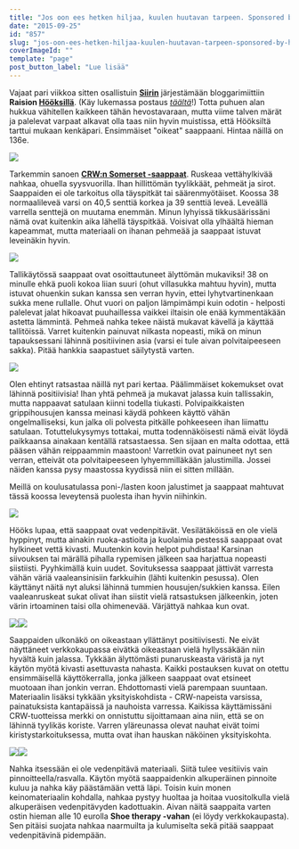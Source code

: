 ```yaml
---
title: "Jos oon ees hetken hiljaa, kuulen huutavan tarpeen. Sponsored by Hööks."
date: "2015-09-25"
id: "857"
slug: "jos-oon-ees-hetken-hiljaa-kuulen-huutavan-tarpeen-sponsored-by-hooks"
coverImageId: ""
template: "page"
post_button_label: "Lue lisää"
---
```


Vajaat pari viikkoa sitten osallistuin **[Siirin](http://skaskinen.blogspot.fi/)** järjestämään bloggarimiittiin **Raision [Hööksillä](http://www.hooks.fi/)**. (Käy lukemassa postaus _[täältä](http://arvaamattomasti.blogspot.fi/2015/09/bloggermeetup-newforhorse-hooksfinland.html)_!) Totta puhuen alan hukkua vähitellen kaikkeen tähän hevostavaraan, mutta viime talven märät ja palelevat varpaat alkavat olla taas niin hyvin muistissa, että Hööksiltä tarttui mukaan kenkäpari. Ensimmäiset "oikeat" saappaani. Hintaa näillä on 136e.

[![](/images/IMG_1195_.png)](http://2.bp.blogspot.com/-98tbrKkNfyo/VfWpHhMIVhI/AAAAAAAAKB0/MmKTEBsQdOo/s1600/IMG_1195_.png)

Tarkemmin sanoen **[CRW:n Somerset -saappaat](http://www.hooks.fi/produktsida/saappaat-somerset-crwr/60163/60125/)**. Ruskeaa vettähylkivää nahkaa, ohuella syysvuorilla. Ihan hillittömän tyylikkäät, pehmeät ja sirot. Saappaiden ei ole tarkoitus olla täyspitkät tai säärenmyötäiset. Koossa 38 normaalileveä varsi on 40,5 senttiä korkea ja 39 senttiä leveä. Leveällä varrella senttejä on muutama enemmän. Minun lyhyissä tikkusäärissäni nämä ovat kuitenkin aika lähellä täyspitkää. Voisivat olla ylhäältä hieman kapeammat, mutta materiaali on ihanan pehmeää ja saappaat istuvat leveinäkin hyvin.

[![](/images/IMG_1221_.png)](http://4.bp.blogspot.com/-nmW2ogMQJSY/VfWs9ecysqI/AAAAAAAAKCc/CMj12LroJss/s1600/IMG_1221_.png)

Tallikäytössä saappaat ovat osoittautuneet älyttömän mukaviksi! 38 on minulle ehkä puoli kokoa liian suuri (ohut villasukka mahtuu hyvin), mutta istuvat ohuenkin sukan kanssa sen verran hyvin, ettei lyhytvartinenkaan sukka mene rullalle. Ohut vuori on paljon lämpimämpi kuin odotin - helposti palelevat jalat hikoavat puuhaillessa vaikkei iltaisin ole enää kymmentäkään astetta lämmintä. Pehmeä nahka tekee näistä mukavat kävellä ja käyttää tallitöissä. Varret kuitenkin painuvat nilkasta nopeasti, mikä on minun tapauksessani lähinnä positiivinen asia (varsi ei tule aivan polvitaipeeseen sakka). Pitää hankkia saapastuet säilytystä varten.

[![](/images/IMG_1225_.png)](http://2.bp.blogspot.com/-vsSMxwGoaV8/VfWs9VT443I/AAAAAAAAKCg/t5QQf_-Dyjo/s1600/IMG_1225_.png)

Olen ehtinyt ratsastaa näillä nyt pari kertaa. Päälimmäiset kokemukset ovat lähinnä positiivisia! Ihan yhtä pehmeä ja mukavat jalassa kuin tallissakin, mutta nappaavat satulaan kiinni todella tiukasti. Polvipaikkaisten grippihousujen kanssa meinasi käydä pohkeen käyttö vähän ongelmalliseksi, kun jalka oli polvesta pitkälle pohkeeseen ihan liimattu satulaan. Totuttelukysymys tottakai, mutta todennäköisesti nämä eivät löydä paikkaansa ainakaan kentällä ratsastaessa. Sen sijaan en malta odottaa, että pääsen vähän reippaammin maastoon! Varretkin ovat painuneet nyt sen verran, etteivät ota polvitaipeeseen lyhyemmilläkään jalustimilla. Jossei näiden kanssa pysy maastossa kyydissä niin ei sitten millään.

Meillä on koulusatulassa poni-/lasten koon jalustimet ja saappaat mahtuvat tässä koossa leveytensä puolesta ihan hyvin niihinkin.

[![](/images/IMG_1235_.png)](http://4.bp.blogspot.com/-ZtJkos29iNw/VfWs-l9T1RI/AAAAAAAAKC0/tqOQ_JIkq00/s1600/IMG_1235_.png)

Hööks lupaa, että saappaat ovat vedenpitävät. Vesilätäköissä en ole vielä hyppinyt, mutta ainakin ruoka-astioita ja kuolaimia pestessä saappaat ovat hylkineet vettä kivasti. Muutenkin kovin helpot puhdistaa! Karsinan siivouksen tai märällä pihalla rypemisen jälkeen saa harjattua nopeasti siistiisti. Pyyhkimällä kuin uudet. Sovituksessa saappaat jättivät varresta vähän väriä vaaleansinisiin farkkuihin (lähti kuitenkin pesussa). Olen käyttänyt näitä nyt aluksi lähinnä tummien housujen/sukkien kanssa. Eilen vaaleanruskeat sukat olivat ihan siistit vielä ratsastuksen jälkeenkin, joten värin irtoaminen taisi olla ohimenevää. Värjättyä nahkaa kun ovat.

[![](/images/IMG_1209_.png)](http://4.bp.blogspot.com/-wtNtgICPq_U/VfWs9OPwl6I/AAAAAAAAKCk/gIvxDzhxAXE/s1600/IMG_1209_.png)[![](/images/IMG_1231_.png)](http://3.bp.blogspot.com/-pDjrFUbzjFI/VgUSFtodWnI/AAAAAAAAKHk/kANoTufBodc/s1600/IMG_1231_.png)

Saappaiden ulkonäkö on oikeastaan yllättänyt positiivisesti. Ne eivät näyttäneet verkkokaupassa eivätkä oikeastaan vielä hyllyssäkään niin hyvältä kuin jalassa. Tykkään älyttömästi punaruskeasta väristä ja nyt käytön myötä kivasti asettuvasta nahasta. Kaikki postauksen kuvat on otettu ensimmäisellä käyttökerralla, jonka jälkeen saappaat ovat etsineet muotoaan ihan jonkin verran. Ehdottomasti vielä parempaan suuntaan. Materiaalin lisäksi tykkään yksityiskohdista - CRW-napeista varsissa, painatuksista kantapäissä ja nauhoista varressa. Kaikissa käyttämissäni CRW-tuotteissa merkki on onnistuttu sijoittamaan aina niin, että se on lähinnä tyylikäs koriste. Varren yläreunassa olevat nauhat eivät toimi kiristystarkoituksessa, mutta ovat ihan hauskan näköinen yksityiskohta.

[![](/images/IMG_1263_.png)](http://3.bp.blogspot.com/-8mlNs5QGelM/VgUSFmQoACI/AAAAAAAAKHs/qH02_7yG2qk/s1600/IMG_1263_.png)[![](/images/IMG_1268_.png)](http://4.bp.blogspot.com/-tev3C5kZ1rM/VgUSFk6w3JI/AAAAAAAAKHo/ufjWFbyL5To/s1600/IMG_1268_.png)

Nahka itsessään ei ole vedenpitävä materiaali. Siitä tulee vesitiivis vain pinnoitteella/rasvalla. Käytön myötä saappaidenkin alkuperäinen pinnoite kuluu ja nahka käy päästämään vettä läpi. Toisin kuin monen keinomateriaalin kohdalla, nahkaa pystyy huoltaa ja hoitaa vuositolkulla vielä alkuperäisen vedenpitävyden kadottuakin. Aivan näitä saappaita varten ostin hieman alle 10 eurolla **Shoe therapy -vahan** (ei löydy verkkokaupasta). Sen pitäisi suojata nahkaa naarmuilta ja kulumiselta sekä pitää saappaat vedenpitävinä pidempään.
